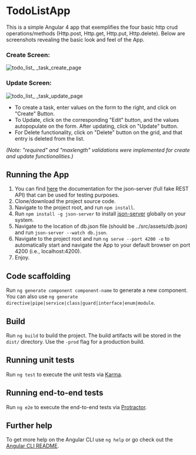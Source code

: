 # TodoListApp

This is a simple Angular 4 app that exemplifies the four basic http crud operations/methods (Http.post, Http.get, Http.put, Http.delete). Below are screenshots revealing the basic look and feel of the App. 

### Create Screen:
![todo_list_ _task_create_page](https://user-images.githubusercontent.com/17477556/36068903-51222e66-0ea5-11e8-895d-24784d4a4b4f.png)

### Update Screen:
![todo_list_ _task_update_page](https://user-images.githubusercontent.com/17477556/36069176-4f1e5c84-0eaa-11e8-889b-48f62b6fd371.png)

- To create a task, enter values on the form to the right, and click on "Create" Button. 
- To Update, click on the corresponding "Edit" button, and the values autopopulate on the form. After updating, click on "Update" button. 
- For Delete functionality, click on "Delete" button on the grid, and that entry is deleted from the list. 

*(Note: "required" and "maxlength" validations were implemented for create and update functionalities.)*


## Running the App
1. You can find [here](https://github.com/typicode/json-server) the documentation for the json-server (full fake REST API) that can be used for testing purposes. 
2. Clone/download the project source code.
3. Navigate to the project root, and run `npm install`.
4. Run `npm install -g json-server` to install [json-server](https://github.com/typicode/json-server) globally on your system.
5. Navigate to the location of db.json file (should be ../src/assets/db.json) and run `json-server --watch db.json`.
6. Navigate to the project root and run `ng serve --port 4200 -o` to automatically start and navigate the App to your default browser on port 4200 (i.e., localhost:4200).
7. Enjoy.


## Code scaffolding

Run `ng generate component component-name` to generate a new component. You can also use `ng generate directive|pipe|service|class|guard|interface|enum|module`.

## Build

Run `ng build` to build the project. The build artifacts will be stored in the `dist/` directory. Use the `-prod` flag for a production build.

## Running unit tests

Run `ng test` to execute the unit tests via [Karma](https://karma-runner.github.io).

## Running end-to-end tests

Run `ng e2e` to execute the end-to-end tests via [Protractor](http://www.protractortest.org/).

## Further help

To get more help on the Angular CLI use `ng help` or go check out the [Angular CLI README](https://github.com/angular/angular-cli/blob/master/README.md).
